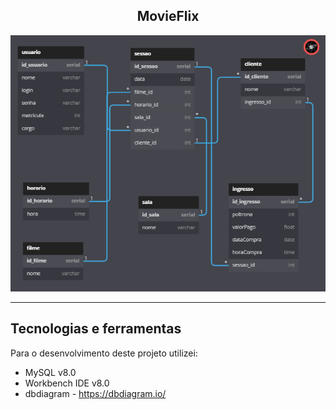 <h2 align="center">
  MovieFlix
</h2>

![Home](diagram.png)

---

## Tecnologias e ferramentas
Para o desenvolvimento deste projeto utilizei:
- MySQL v8.0
- Workbench IDE v8.0
- dbdiagram - https://dbdiagram.io/
